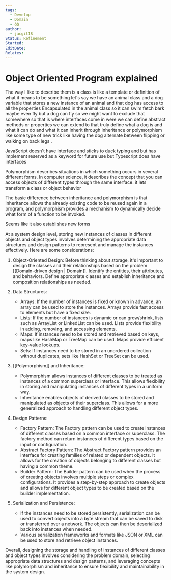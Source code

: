 ```yaml
---
tags:
  - Develop
  - Domain
  - OO
author:
  - jacgit18
Status: Refinement
Started: 
EditDate: 
Relates:
---
```

# Object Oriented Program explained 

The way I like to describe them is a class is like a template or definition of what it means to be something let's say we have an animal class and a dog variable that stores a new instance of an animal and that dog has access to all the properties Encapsulated in the animal class so it can swim fetch bark maybe even fly but a dog can fly so we might want to exclude that somewhere so that is where interfaces come in were we can define abstract methods or properties we can extend to that truly define what a dog is and what it can do and what it can inherit through inheritance or polymorphism like some type of new trick like having the dog alternate between flipping or walking on back legs . 

JavaScript doesn't have interface and sticks to duck typing and but has implement reserved as a keyword for future use but Typescript does have interfaces 

Polymorphism describes situations in which something occurs in several different forms. In computer science, it describes the concept that you can access objects of different types through the same interface. it lets transform a class or object behavior  

The basic difference between inheritance and polymorphism is that inheritance allows the already existing code to be reused again in a program, and polymorphism provides a mechanism to dynamically decide what form of a function to be invoked. 

Seems like it also establishes new forms 





At a system design level, storing new instances of classes in different objects and object types involves determining the appropriate data structures and design patterns to represent and manage the instances effectively. Here are some considerations:

1. Object-Oriented Design: Before thinking about storage, it's important to design the classes and their relationships based on the problem [[Domain-driven design | Domain]]. Identify the entities, their attributes, and behaviors. Define appropriate classes and establish inheritance and composition relationships as needed.

2. Data Structures:
   - Arrays: If the number of instances is fixed or known in advance, an array can be used to store the instances. Arrays provide fast access to elements but have a fixed size.
   - Lists: If the number of instances is dynamic or can grow/shrink, lists such as ArrayList or LinkedList can be used. Lists provide flexibility in adding, removing, and accessing elements.
   - Maps: If instances need to be stored and retrieved based on keys, maps like HashMap or TreeMap can be used. Maps provide efficient key-value lookups.
   - Sets: If instances need to be stored in an unordered collection without duplicates, sets like HashSet or TreeSet can be used.

3. [[Polymorphism]] and Inheritance:
   - Polymorphism allows instances of different classes to be treated as instances of a common superclass or interface. This allows flexibility in storing and manipulating instances of different types in a uniform way.
   - Inheritance enables objects of derived classes to be stored and manipulated as objects of their superclass. This allows for a more generalized approach to handling different object types.

4. Design Patterns:
   - Factory Pattern: The Factory pattern can be used to create instances of different classes based on a common interface or superclass. The factory method can return instances of different types based on the input or configuration.
   - Abstract Factory Pattern: The Abstract Factory pattern provides an interface for creating families of related or dependent objects. It allows for the creation of objects belonging to different classes but having a common theme.
   - Builder Pattern: The Builder pattern can be used when the process of creating objects involves multiple steps or complex configurations. It provides a step-by-step approach to create objects and allows for different object types to be created based on the builder implementation.

5. Serialization and Persistence:
   - If the instances need to be stored persistently, serialization can be used to convert objects into a byte stream that can be saved to disk or transferred over a network. The objects can then be deserialized back into instances when needed.
   - Various serialization frameworks and formats like JSON or XML can be used to store and retrieve object instances.

Overall, designing the storage and handling of instances of different classes and object types involves considering the problem domain, selecting appropriate data structures and design patterns, and leveraging concepts like polymorphism and inheritance to ensure flexibility and maintainability in the system design.